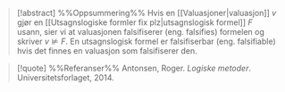 
> [!abstract] %%Oppsummering%%
Hvis en [[Valuasjoner|valuasjon]] $v$ gjør en [[Utsagnslogiske formler fix plz|utsagnslogisk formel]] $F$ usann, sier vi at valuasjonen falsifiserer (eng. falsifies) formelen og skriver $v\not\models F$. En utsagnslogisk formel er falsifiserbar (eng. falsifiable) hvis det finnes en valuasjon som falsifiserer den.

> [!quote] %%Referanser%%
Antonsen, Roger. *Logiske metoder*. Universitetsforlaget, 2014.